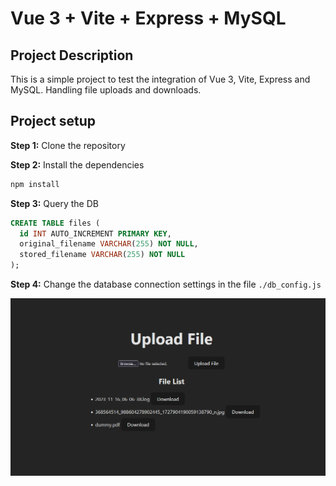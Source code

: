 # Vue 3 + Vite + Express + MySQL

## Project Description
This is a simple project to test the integration of Vue 3, Vite, Express and MySQL.
Handling file uploads and downloads.

## Project setup

**Step 1:** Clone the repository

**Step 2:** Install the dependencies

```bash
npm install
```

**Step 3:** Query the DB
```sql
CREATE TABLE files (
  id INT AUTO_INCREMENT PRIMARY KEY,
  original_filename VARCHAR(255) NOT NULL,
  stored_filename VARCHAR(255) NOT NULL
);
```

**Step 4:** Change the database connection settings in the file `./db_config.js`


![](./example-of-the-webapp.png)